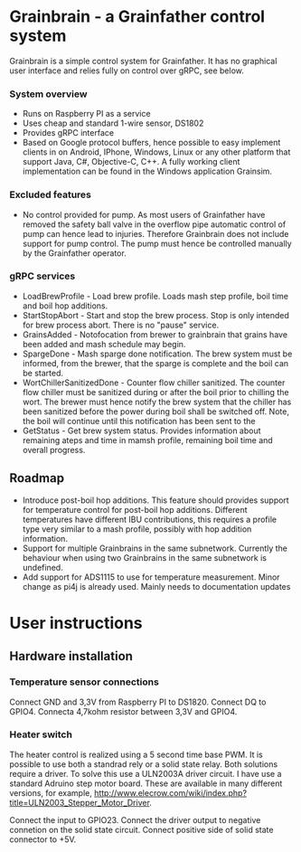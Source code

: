 # Grainbrain - a Grainfather control system

Grainbrain is a simple control system for Grainfather. It has no graphical user interface and relies fully on control over gRPC, see below. 

### System overview

* Runs on Raspberry PI as a service
* Uses cheap and standard 1-wire sensor, DS1802
* Provides gRPC interface
* Based on Google protocol buffers, hence possible to easy implement clients in on Android, IPhone, Windows, Linux or any other platform that support Java, C#, Objective-C, C++. A fully working client implementation can be found in the Windows application Grainsim.


### Excluded features
* No control provided for pump. As most users of Grainfather have removed the safety ball valve in the overflow pipe automatic control of pump can hence lead to injuries. Therefore Grainbrain does not include support for pump control. The pump must hence be controlled manually by the Grainfather operator.



### gRPC services
* LoadBrewProfile - Load brew profile. Loads mash step profile, boil time and boil hop additions.
* StartStopAbort - Start and stop the brew process. Stop is only intended for brew process abort. There is no "pause" service.
* GrainsAdded - Notofocation from brewer to grainbrain that grains have been added and mash schedule may begin.
* SpargeDone - Mash sparge done notification. The brew system must be informed, from the brewer, that the sparge is complete and the boil can be started.
* WortChillerSanitizedDone - Counter flow chiller sanitized. The counter flow chiller must be sanitized during or after the boil prior to chilling the wort. The brewer must hence notify the brew system that the chiller has been sanitized before the power during boil shall be switched off. Note, the boil will continue until this notification has been sent to the 
* GetStatus - Get brew system status. Provides information about remaining ateps and time in mamsh profile, remaining boil time and overall progress.

## Roadmap

* Introduce post-boil hop additions. This feature should provides support for temperature control for post-boil hop additions. Different temperatures have different IBU contributions, this requires a profile type very similar to a mash profile, possibly with hop addition information.
* Support for multiple Grainbrains in the same subnetwork. Currently the behaviour when using two Grainbrains in the same subnetwork is undefined.
* Add support for ADS1115 to use for temperature measurement. Minor change as pi4j is already used. Mainly needs to documentation updates


# User instructions

## Hardware installation

### Temperature sensor connections
Connect GND and 3,3V from Raspberry PI to DS1820. Connect DQ to GPIO4. Connecta 4,7kohm resistor between 3,3V and GPIO4.

### Heater switch
The heater control is realized using a 5 second time base PWM. It is possible to use both a standrad rely or a solid state relay. Both solutions require a driver. To solve this use a ULN2003A driver circuit. I have use a standard Adruino step motor board. These are available in many different versions, for example, http://www.elecrow.com/wiki/index.php?title=ULN2003_Stepper_Motor_Driver.

Connect the input to GPIO23. Connect the driver output to negative connetion on the solid state circuit. Connect positive side of solid state connector to +5V.   

